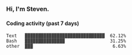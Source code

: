 ### Hi, I'm Steven.

#### Coding activity (past 7 days)
```
Text   ▓▓▓▓▓▓▓▓▓▓▓▓▓▓▓▓▓▓▓▓▓▓▓▓▓▓▓▓▓▓  62.12%
Bash   ▓▓▓▓▓▓▓▓▓▓▓▓▓▓▓                 31.25%
other  ▓▓▓                              6.63%
```
